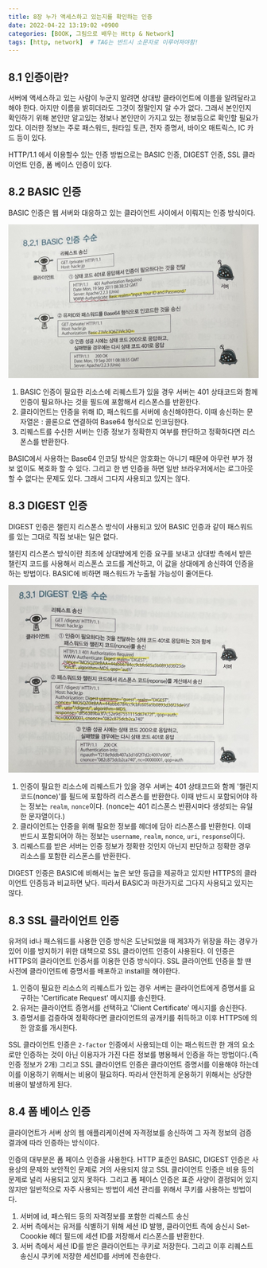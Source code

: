 ```yaml
---
title: 8장 누가 액세스하고 있는지를 확인하는 인증
date: 2022-04-22 13:19:02 +0900
categories: [BOOK, 그림으로 배우는 Http & Network]
tags: [http, network]  # TAG는 반드시 소문자로 이루어져야함!
---
```


## 8.1 인증이란?
서버에 액세스하고 있는 사람이 누군지 알려면 상대방 클라이언트에 이름을 알려달라고 해야 한다. 아지만 이름을 밝히더라도 그것이 정말인지 알 수가 없다. 그래서 본인인지 확인하기 위해 본인만 알고있는 정보나 본인만이 가지고 있는 정보등으로 확인할 필요가 있다.
이러한 정보는 주로 패스워드, 원타임 토큰, 전자 증명서, 바이오 매트릭스, IC 카드 등이 있다.

HTTP/1.1 에서 이용할수 있는 인증 방법으로는 BASIC 인증, DIGEST 인증, SSL 클라이언트 인증, 폼 베이스 인증이 있다.

## 8.2 BASIC 인증
BASIC 인증은 웹 서버와 대응하고 있는 클라이언트 사이에서 이뤄지는 인증 방식이다.

<img src="/assets/img/posting_img/book/network/BASIC.jpeg" width="700px">

1. BASIC 인증이 필요한 리소스에 리퀘스트가 있을 경우 서버는 401 상태코드와 함께 인증이 필요하나는 것을 필드에 포함해서 리스폰스를 반환한다.
2. 클라이언트는 인증을 위해 ID, 패스워드를 서버에 송신해야한다. 이때 송신하는 문자열은 : 콜론으로 연결하여 Base64 형식으로 인코딩한다.
3. 리퀘스트를 수신한 서버는 인증 정보가 정확한지 여부를 판단하고 정확하다면 리스폰스를 반환한다.

BASIC에서 사용하는 Base64 인코딩 방식은 암호화는 아니기 때문에 아무런 부가 정보 없이도 복호화 할 수 있다. 그리고 한 번 인증을 하면 일반 브라우저에서는 로그아웃할 수 없다는 문제도 있다. 그래서 그다지 사용되고 있지는 않다.

## 8.3 DIGEST 인증
DIGEST 인증은 챌린지 리스폰스 방식이 사용되고 있어 BASIC 인증과 같이 패스워드를 있는 그대로 직접 보내는 일은 없다.

챌린지 리스폰스 방식이란 최초에 상대방에게 인증 요구를 보내고 상대방 측에서 받은 챌린지 코드를 사용해서 리스폰스 코드를 계산하고, 이 값을 상대에게 송신하여 인증을 하는 방법이다. BASIC에 비하면 패스워드가 누출될 가능성이 줄어든다.

<img src="/assets/img/posting_img/book/network/DIGEST.jpeg" width="700px">

1. 인증이 필요한 리소스에 리퀘스트가 있을 경우 서버는 401 상태코드와 함께 '챌린지 코드(nonce)'를 필드에 포함하려 리스폰스를 반환한다. 이때 반드시 포함되어야 하는 정보는 `realm`, `nonce`이다. (nonce는 401 리스폰스 반환시마다 생성되는 유일한 문자열이다.)
2. 클라이언트는 인증을 위해 필요한 정보를 헤더에 담아 리스폰스를 반환한다. 이때 반드시 포함되어야 하는 정보는 `username`, `realm`, `nonce`, `uri`, `response`이다.
3. 리퀘스트를 받은 서버는 인증 정보가 정확한 것인지 아닌지 판단하고 정확한 경우 리소스를 포함한 리스폰스를 반환한다.

DIGEST 인증은 BASIC에 비해서는 높은 보안 등급을 제공하고 있지만 HTTPS의 클라이언트 인증등과 비교하면 낮다. 따라서 BASIC과 마찬가지로 그다지 사용되고 있지는 않다.

## 8.3 SSL 클라이언트 인증
유저의 id나 패스워드를 사용한 인증 방식은 도난되었을 때 제3자가 위장을 하는 경우가 있어 이를 방지하기 위한 대책으로 SSL 클라이언트 인증이 사용된다. 이 인증은 HTTPS의 클라이언트 인증서를 이용한 인증 방식이다.
SSL 클라이언트 인증을 할 땐 사전에 클라이언트에 증명서를 배포하고 install을 해야한다.

1. 인증이 필요한 리소스의 리퀘스트가 있는 경우 서버는 클라이언트에게 증명서를 요구하는 'Certificate Request' 메시지를 송신한다.
2. 유저는 클라이언트 증명서를 선택하고 'Client Certificate' 메시지를 송신한다.
3. 증명서를 검증하여 정확하다면 클라이언트의 공개키를 취득하고 이후 HTTPS에 의한 암호를 개시한다.

SSL 클라이언트 인증은 `2-factor` 인증에서 사용되는데 이는 패스워드란 한 개의 요소로만 인증하는 것이 아닌 이용자가 가진 다른 정보를 병용해서 인증을 하는 방법이다.(즉 인증 정보가 2개)
그리고 SSL 클라이언트 인증은 클라이언트 증명서를 이용해야 하는데 이를 이용하기 위해서는 비용이 필요하다. 따라서 안전하게 운용하기 위해서는 상당한 비용이 발생하게 된다.

## 8.4 폼 베이스 인증
클라이언트가 서버 상의 웹 애플리케이션에 자격정보를 송신하여 그 자격 정보의 검증 결과에 따라 인증하는 방식이다.

인증의 대부분은 폼 페이스 인증을 사용한다. HTTP 표준인 BASIC, DIGEST 인증은 사용상의 문제와 보안적인 문제로 거의 사용되지 않고 SSL 클라이언트 인증은 비용 등의 문제로 널리 사용되고 있지 못하다.
그리고 폼 페이스 인증은 표준 사양이 결정되어 있지 않지만 일반적으로 자주 사용되는 방법이 세션 관리를 위해서 쿠키를 사용하는 방법이다.

1. 서버에 id, 패스워드 등의 자격정보를 포함한 리퀘스트 송신
2. 서버 측에서는 유저를 식별하기 위해 세션 ID 발행, 클라이언트 측에 송신시 Set-Coookie 헤더 필드에 세션 ID를 저장해서 리스폰스를 반환한다.
3. 서버 측에서 세션 ID를 받은 클라이언트는 쿠키로 저장한다. 그리고 이후 리퀘스트 송신시 쿠키에 저장한 세션ID를 서버에 전송한다.
